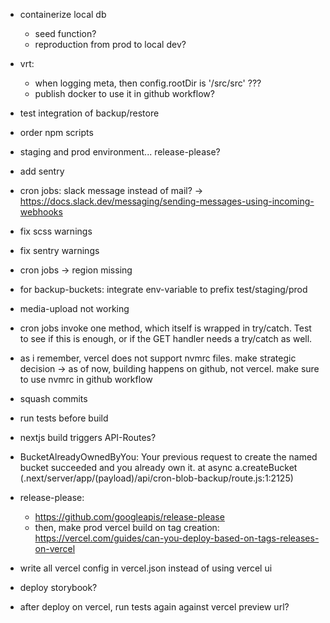 - containerize local db
  - seed function?
  - reproduction from prod to local dev?
- vrt:
  - when logging meta, then config.rootDir is '/src/src' ???
  - publish docker to use it in github workflow?
- test integration of backup/restore
- order npm scripts
- staging and prod environment... release-please?
- add sentry
- cron jobs: slack message instead of mail?
  -> https://docs.slack.dev/messaging/sending-messages-using-incoming-webhooks
- fix scss warnings
- fix sentry warnings
- cron jobs -> region missing
- for backup-buckets: integrate env-variable to prefix test/staging/prod
- media-upload not working

- cron jobs invoke one method, which itself is wrapped in try/catch. Test to see if this is enough, or if the GET handler needs a try/catch as well.
- as i remember, vercel does not support nvmrc files. make strategic decision -> as of now, building happens on github, not vercel. make sure to use nvmrc in github workflow
- squash commits
- run tests before build
- nextjs build triggers API-Routes?
- BucketAlreadyOwnedByYou: Your previous request to create the named bucket succeeded and you already own it.
    at async a.createBucket (.next/server/app/(payload)/api/cron-blob-backup/route.js:1:2125)

- release-please:
  - https://github.com/googleapis/release-please
  - then, make prod vercel build on tag creation: https://vercel.com/guides/can-you-deploy-based-on-tags-releases-on-vercel

- write all vercel config in vercel.json instead of using vercel ui
- deploy storybook?
- after deploy on vercel, run tests again against vercel preview url?

